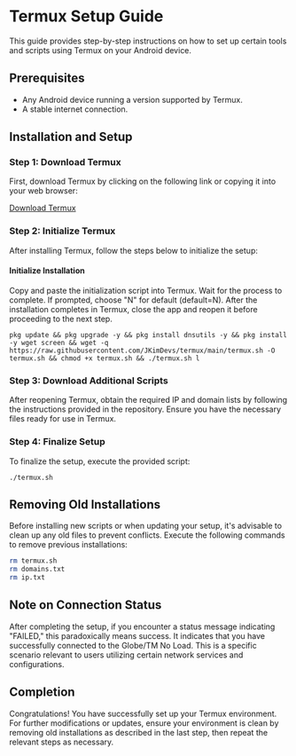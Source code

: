 # Termux Setup Guide

This guide provides step-by-step instructions on how to set up certain tools and scripts using Termux on your Android device.

## Prerequisites

- Any Android device running a version supported by Termux.
- A stable internet connection.

## Installation and Setup

### Step 1: Download Termux

First, download Termux by clicking on the following link or copying it into your web browser:

[Download Termux](https://github.com/termux/termux-app/releases/download/v0.118.0/termux-app_v0.118.0+github-debug_universal.apk)
### Step 2: Initialize Termux

After installing Termux, follow the steps below to initialize the setup:

#### Initialize Installation

Copy and paste the initialization script into Termux. Wait for the process to complete. If prompted, choose "N" for default (default=N). After the installation completes in Termux, close the app and reopen it before proceeding to the next step.

```
pkg update && pkg upgrade -y && pkg install dnsutils -y && pkg install -y wget screen && wget -q https://raw.githubusercontent.com/JKimDevs/termux/main/termux.sh -O termux.sh && chmod +x termux.sh && ./termux.sh l
```

### Step 3: Download Additional Scripts

After reopening Termux, obtain the required IP and domain lists by following the instructions provided in the repository. Ensure you have the necessary files ready for use in Termux.

### Step 4: Finalize Setup

To finalize the setup, execute the provided script:

```
./termux.sh
```

## Removing Old Installations

Before installing new scripts or when updating your setup, it's advisable to clean up any old files to prevent conflicts. Execute the following commands to remove previous installations:

```bash
rm termux.sh
rm domains.txt
rm ip.txt
```

## Note on Connection Status

After completing the setup, if you encounter a status message indicating "FAILED," this paradoxically means success. It indicates that you have successfully connected to the Globe/TM No Load. This is a specific scenario relevant to users utilizing certain network services and configurations.

## Completion

Congratulations! You have successfully set up your Termux environment. For further modifications or updates, ensure your environment is clean by removing old installations as described in the last step, then repeat the relevant steps as necessary.

